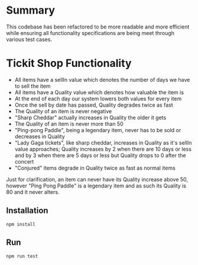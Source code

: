 # Summary
This codebase has been refactored to be more readable and more efficient while
ensuring all functionality specifications are being meet through various 
test cases.

# Tickit Shop Functionality

- All items have a sellIn value which denotes the number of days we have 
to sell the item
- All items have a Quality value which denotes how valuable the item is
- At the end of each day our system lowers both values for every item
- Once the sell by date has passed, Quality degrades twice as fast
- The Quality of an item is never negative
- "Sharp Cheddar" actually increases in Quality the older it gets
- The Quality of an item is never more than 50
- "Ping-pong Paddle", being a legendary item, never has to be sold or decreases 
in Quality
- "Lady Gaga tickets", like sharp cheddar, increases in Quality as it's sellIn 
value approaches; Quality increases by 2 when there are 10 days or less 
and by 3 when there are 5 days or less but Quality drops to 0 after the 
concert
- "Conjured" items degrade in Quality twice as fast as normal items

Just for clarification, an item can never have its Quality increase 
above 50, however "Ping Pong Paddle" is a legendary item and as such its 
Quality is 80 and it never alters.

## Installation

`npm install`

## Run

`npm run test`
